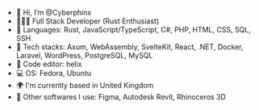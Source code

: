 - 👋 Hi, I’m @Cyberphinx
- 🧛🏽‍♀️ Full Stack Developer (Rust Enthusiast)
- 🌱 Languages: Rust, JavaScript/TypeScript, C#, PHP, HTML, CSS, SQL, SSH
- 🌳 Tech stacks: Axum, WebAssembly, SvelteKit, React, .NET, Docker, Laravel, WordPress, PostgreSQL, MySQL
- 📑 Code editor: helix
- 💻 OS: Fedora, Ubuntu
- 🌍 I'm currently based in United Kingdom
- 🔧 Other softwares I use: Figma, Autodesk Revit, Rhinoceros 3D

<!---
Cyberphinx/Cyberphinx is a ✨ special ✨ repository because its `README.md` (this file) appears on your GitHub profile.
You can click the Preview link to take a look at your changes.
--->

